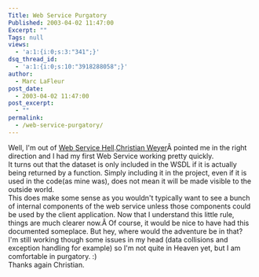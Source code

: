 ```yaml
---
Title: Web Service Purgatory
Published: 2003-04-02 11:47:00
Excerpt: ""
Tags: null
views:
  - 'a:1:{i:0;s:3:"341";}'
dsq_thread_id:
  - 'a:1:{i:0;s:10:"3918288058";}'
author:
  - Marc LaFleur
post_date:
  - 2003-04-02 11:47:00
post_excerpt:
  - ""
permalink:
  - /web-service-purgatory/
---
```

<p class="MsoNormal" style="margin: 0in 0in 0pt;">Well, I'm out of <a href="http://massivescale.azurewebsites.net/?p=383">Web Service Hell</a>.<a href="http://dotnetweblogs.com/cweyer/">Christian Weyer</a>Â pointed me in the right direction and I had my first Web Service working pretty quickly.</p>
<p class="MsoNormal" style="margin: 0in 0in 0pt;"></p>
<p class="MsoNormal" style="margin: 0in 0in 0pt;">It turns out that the dataset is only included in the WSDL if it is actually being returned by a function. Simply including it in the project, even if it is used in the code(as mine was), does not mean it will be made visible to the outside world.</p>
<p class="MsoNormal" style="margin: 0in 0in 0pt;"></p>
<p class="MsoNormal" style="margin: 0in 0in 0pt;">This does make some sense as you wouldn't typically want to see a bunch of internal components of the web service unless those components could be used by the client application. Now that I understand this little rule, things are much clearer now.Â Of course, it would be nice to have had this documented someplace. But hey, where would the adventure be in that?</p>
<p class="MsoNormal" style="margin: 0in 0in 0pt;">
I'm still working though some issues in my head (data collisions and exception handling for example) so I'm not quite in Heaven yet, but I am comfortable in purgatory. :)</p>
<p class="MsoNormal" style="margin: 0in 0in 0pt;">
Thanks again Christian.</p>